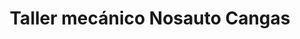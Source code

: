 ---
title: "Taller mecánico Nosauto Cangas"
url: /cangas-do-morrazo/taller-mecanico-nosauto-cangas/
shop: Autowerkstatt
---